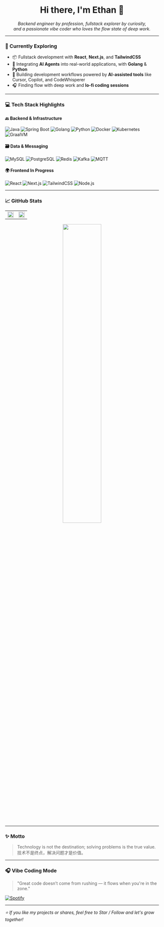 <!-- README.md -->
<h1 align="center">Hi there, I'm Ethan 👋</h1>

<p align="center">
  <em>Backend engineer by profession, fullstack explorer by curiosity, <br/>
  and a passionate vibe coder who loves the flow state of deep work.</em>
</p>

---

### 🌱 Currently Exploring

- 📦 Fullstack development with **React**, **Next.js**, and **TailwindCSS**
- 🤖 Integrating **AI Agents** into real-world applications, with **Golang** & **Python**
- 🧠 Building development workflows powered by **AI-assisted tools** like Cursor, Copilot, and CodeWhisperer
- 🎧 Finding flow with deep work and **lo-fi coding sessions**

---

### 💻 Tech Stack Highlights

#### 🔙 Backend & Infrastructure

![Java](https://img.shields.io/badge/Java-%23ED8B00.svg?style=flat&logo=openjdk&logoColor=white)
![Spring Boot](https://img.shields.io/badge/SpringBoot-%236DB33F.svg?style=flat&logo=springboot&logoColor=white)
![Golang](https://img.shields.io/badge/Go-%2300ADD8.svg?style=flat&logo=go&logoColor=white)
![Python](https://img.shields.io/badge/Python-%233776AB.svg?style=flat&logo=python&logoColor=white)
![Docker](https://img.shields.io/badge/Docker-%230db7ed.svg?style=flat&logo=docker&logoColor=white)
![Kubernetes](https://img.shields.io/badge/Kubernetes-%23326CE5.svg?style=flat&logo=kubernetes&logoColor=white)
![GraalVM](https://img.shields.io/badge/GraalVM-%23f88c00.svg?style=flat&logo=oracle&logoColor=white)

#### 🗃️ Data & Messaging

![MySQL](https://img.shields.io/badge/MySQL-%2300f.svg?style=flat&logo=mysql&logoColor=white)
![PostgreSQL](https://img.shields.io/badge/PostgreSQL-%23336791.svg?style=flat&logo=postgresql&logoColor=white)
![Redis](https://img.shields.io/badge/Redis-%23DC382D.svg?style=flat&logo=redis&logoColor=white)
![Kafka](https://img.shields.io/badge/Kafka-%23000000.svg?style=flat&logo=apachekafka&logoColor=white)
![MQTT](https://img.shields.io/badge/MQTT-%23660066.svg?style=flat&logo=mqtt&logoColor=white)

#### 🌍 Frontend In Progress

![React](https://img.shields.io/badge/React-%2320232a.svg?style=flat&logo=react&logoColor=%2361DAFB)
![Next.js](https://img.shields.io/badge/Next.js-black?style=flat&logo=next.js&logoColor=white)
![TailwindCSS](https://img.shields.io/badge/TailwindCSS-%2338B2AC.svg?style=flat&logo=tailwind-css&logoColor=white)
![Node.js](https://img.shields.io/badge/Node.js-%23339933.svg?style=flat&logo=nodedotjs&logoColor=white)

---

### 📈 GitHub Stats

<table>
  <tr>
    <td><img src="https://github-readme-stats.vercel.app/api?username=easonwy&show_icons=true&theme=tokyonight" width="100%"/></td>
    <td><img src="https://github-readme-streak-stats.herokuapp.com/?user=easonwy&theme=tokyonight" width="100%"/></td>
  </tr>
</table>

<p align="center">
  <img src="https://github-readme-stats.vercel.app/api/top-langs/?username=easonwy&layout=compact&theme=tokyonight&hide=html,css" width="50%"/>
</p>

---

### ✨ Motto

> Technology is not the destination; solving problems is the true value. 
> 技术不是终点，解决问题才是价值。

---

### 🎧 Vibe Coding Mode

> "Great code doesn’t come from rushing — it flows when you're in the zone."

[![Spotify](https://img.shields.io/badge/Vibe%20Coding-LoFi%20Playlist-1DB954?style=flat&logo=spotify&logoColor=white)](https://open.spotify.com/playlist/37i9dQZF1DX3PIPIT6lEg5)


---

_⭐️ If you like my projects or shares, feel free to Star / Follow and let's grow together!_
